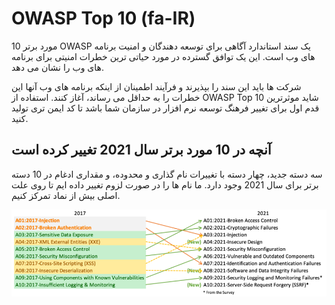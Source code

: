 # OWASP Top 10 (fa-IR)

10 مورد برتر OWASP یک سند استاندارد آگاهی برای توسعه دهندگان و امنیت برنامه های وب است. این یک توافق گسترده در مورد حیاتی ترین خطرات امنیتی برای برنامه های وب را نشان می دهد.

شرکت ها باید این سند را بپذیرند و فرآیند اطمینان از اینکه برنامه های وب آنها این خطرات را به حداقل می رساند، آغاز کنند.
استفاده از OWASP Top 10 شاید موثرترین قدم اول برای تغییر فرهنگ توسعه نرم افزار در سازمان شما باشد تا کد ایمن تری تولید کنید.

## آنچه در 10 مورد برتر سال 2021 تغییر کرده است
سه دسته جدید، چهار دسته با تغییرات نام گذاری و محدوده، و مقداری ادغام در 10 دسته برتر برای سال 2021 وجود دارد. ما نام ها را در صورت لزوم تغییر داده ایم تا روی علت اصلی بیش از نماد تمرکز کنیم.

![OWASP Top 10 Mapping](images/mapping.png)
